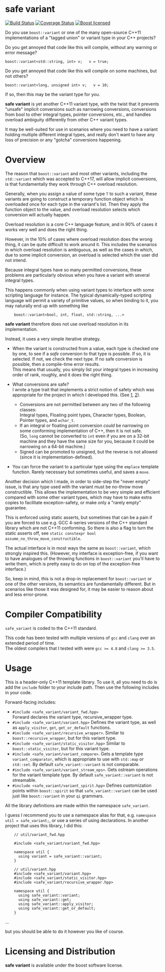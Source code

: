 # safe variant

[![Build Status](https://travis-ci.org/cbeck88/safe-variant.svg?branch=master)](http://travis-ci.org/cbeck88/safe-variant)
[![Coverage Status](https://coveralls.io/repos/cbeck88/safe-variant/badge.svg?branch=master&service=github)](https://coveralls.io/github/cbeck88/safe-variant?branch=master)
[![Boost licensed](https://img.shields.io/badge/license-Boost-blue.svg)](./LICENSE)

Do you use `boost::variant` or one of the many open-source C++11 implementations of a "tagged union" or variant type
in your C++ projects?

Do you get annoyed that code like this will compile, without any warning or error message?

``
  boost::variant<std::string, int> v;  
  v = true;  
``

Do you get annoyed that code like this will compile on some machines, but not others?

``
  boost::variant<long, unsigned int> v;  
  v = 10;  
``


If so, then this may be the variant type for you.

**safe variant** is yet another C++11 variant type, with the twist that it prevents "unsafe" implicit conversions
such as narrowing conversions, conversions from bool to other integral types, pointer conversions, etc., and handles
overload ambiguity differently from other C++ variant types.

It may be well-suited for use in scenarios where you need to have a variant holding multiple different integral types,
and really don't want to have any loss of precision or any "gotcha" conversions happening.

Overview
========

The reason that `boost::variant` and most other variants, including the `std::variant` which was accepted to C++17,
will allow implicit conversions, is that fundamentally they work through C++ overload resolution.

Generally, when you assign a value of some type `T` to such a variant, these variants are going to construct a temporary function object
which is overloaded once for each type in the variant's list. Then they apply the function object to the value, and overload
resolution selects which conversion will actually happen.

Overload resolution is a core C++ language feature, and in 90% of cases it works very well and does the right thing.

However, in the 10% of cases where overload resolution does the wrong thing, it can be quite difficult to work around it.
This includes the scenarios in which overload resolution is ambiguous, as well as the cases in which, due to some implicit conversion,
an overload is selected which the user did not intend.

Because integral types have so many permitted conversions, these problems are particularly obvious when you have a variant with
several integral types.

This happens commonly when using variant types to interface with some scripting language for instance. The typical dynamically-typed
scripting language will permit a variety of primitive values, so when binding to it, you may naturally end up with something like

```
    boost::variant<bool, int, float, std::string, ...>
```

**safe variant** therefore does not use overload resolution in its implementation.  

Instead, it uses a very simple iterative strategy.

- When the variant is constructed from a value, each type is checked one by one, to see if a *safe* conversion to that type is possible.
  If so, it is selected. If not, we check the next type. If no safe conversion is possible, then a compile-time error results.  
  This means that usually, you simply list your integral types in increasing order of rank, roughly, and it does the right thing.

- What conversions are safe?  
  I wrote a type trait that implements a strict notion of safety which was appropriate for the project in which
  I developed this. (See [1](include/safe_variant/conversion_rank.hpp), [2](include/safe_variant/safely_convertible.hpp)).
  - Conversions are not permitted between any two of the following classes:  
  Integral types, Floating point types, Character types, Boolean, Pointer types, and `wchar_t`.
  - If an integral or floating point conversion *could* be narrowing on some conforming implementation of C++, then it is not safe.  
  (So, `long` cannot be converted to `int`
  even if you are on a 32-bit machine and they have the same size for you, because it could be narrowing on a 64-bit machine.)
  - Signed can be promoted to unsigned, but the reverse is not allowed (since it is implementation-defined).
 
- You can force the variant to a particular type using the `emplace` template function. Rarely necessary but sometimes useful, and saves a `move`.

Another decision which I made, in order to side-step the "never empty" issue, is that any type used with the variant must be no-throw move constructible.
This allows the implementation to be very simple and efficient compared with some other variant types, which may have to make extra copies to facilitate
exception-safety, or make only a "rarely empty" guarantee.

This is enforced using static asserts, but sometimes that can be a pain if you are forced to use e.g. GCC 4-series versions of the C++ standard library which
are not C++11 conforming. So there is also a flag to turn the static asserts off, see `static constexpr bool assume_no_throw_move_constructible`.

The actual interface is in most ways the same as `boost::variant`, which strongly inspired this. (However, my interface is exception-free, if you want to have
analogues of the throwing functions in `boost::variant` you'll have to write them, which is pretty easy to do on top of the exception-free interface.)

So, keep in mind, this is not a drop-in replacement for `boost::variant` or one of the other versions, its semantics are fundamentally different.
But in scenarios like those it was designed for, it may be easier to reason about and less error-prone.

Compiler Compatibility
=============

`safe_variant` is coded to the C++11 standard.

This code has been tested with multiple versions of `gcc` and `clang` over an extended period of time.  
The oldest compilers that I tested with were `gcc >= 4.8` and `clang >= 3.5`.

Usage
=====

This is a header-only C++11 template library. To use it, all you need to do is
add the `include` folder to your include path. Then use the following includes in your code.

Forward-facing includes:

- `#include <safe_variant/variant_fwd.hpp>`  
  Forward declares the variant type, recursive_wrapper type.
- `#include <safe_variant/variant.hpp>`
  Defines the variant type, as well as `apply_visitor`, `get`, `get_or_default` functions.
- `#include <safe_variant/recursive_wrapper>`.
  Similar to `boost::recursive_wrapper`, but for this variant type.
- `#include <safe_variant/static_visitor.hpp>`
  Similar to `boost::static_visitor`, but for this variant type.
- `#include <safe_variant/variant_compare>`.
  Gets a template type `variant_comparator`, which is appropriate to use with `std::map` or `std::set`.
  By default `safe_variant::variant` is not comparable.
- `#include <safe_variant/variant_stream_ops>`.
  Gets ostream operations for the variant template type.
  By default `safe_variant::variant` is not streamable.
- `#include <safe_variant/variant_spirit.hpp>`
  Defines customization points within `boost::spirit` so that `safe_variant::variant` can be used just like `boost::variant` in your `qi` grammars.

All the library definitions are made within the namespace `safe_variant`.

I guess I recommend you to use a namespace alias for that, e.g. `namespace util = safe_variant;`, or
use a series of using declarations. In another project that uses this library, I did this:


```
    // util/variant_fwd.hpp
    
    #include <safe_variant/variant_fwd.hpp>

    namespace util {
      using variant = safe_variant::variant;
    }
```

```
    // util/variant.hpp
    #include <safe_variant/variant.hpp>
    #include <safe_variant/static_visitor.hpp>
    #include <safe_variant/recursive_wrapper.hpp>

    namespace util {
      using safe_variant::variant;
      using safe_variant::get;
      using safe_variant::apply_visitor;
      using safe_variant::get_or_default;
    }
```

...

but you should be able to do it however you like of course.


Licensing and Distribution
==========================

**safe variant** is available under the boost software license.
